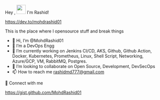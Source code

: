 Hey , <img src="https://github.com/TheDudeThatCode/TheDudeThatCode/blob/master/Assets/Hi.gif" width="30" height="30" /> I'm Rashid!



https://dev.to/mohdrashid01   

This is the place where I opensource stuff and break things 

- 👋 Hi, I’m @MohdRashid01  
- 👀 I’m a DevOps Engg
- 🌱 I’m currently working on Jenkins CI/CD, AKS, Github, Github Action, Docker, Kubernetes, Prometheus, Linux, Shell Script, Networking, Azure/GCP, VM, RabbitMQ, Postgres.
- 💞️ I’m looking to collaborate on Open Source, Development, DevSecOps
- 📫 How to reach me rashidmd777@gmail.com

:link: Connect with me 

https://gist.github.com/MohdRashid01

<!---
MohdRashid01/MohdRashid01 is a ✨ special ✨ repository because its `README.md` (this file) appears on your GitHub profile.
You can click the Preview link to take a look at your changes.
--->
